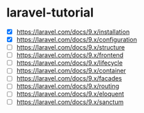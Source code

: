 # laravel-tutorial
- [x] https://laravel.com/docs/9.x/installation
- [x] https://laravel.com/docs/9.x/configuration
- [ ] https://laravel.com/docs/9.x/structure
- [ ] https://laravel.com/docs/9.x/frontend
- [ ] https://laravel.com/docs/9.x/lifecycle
- [ ] https://laravel.com/docs/9.x/container
- [ ] https://laravel.com/docs/9.x/facades
- [ ] https://laravel.com/docs/9.x/routing
- [ ] https://laravel.com/docs/9.x/eloquent
- [ ] https://laravel.com/docs/9.x/sanctum
